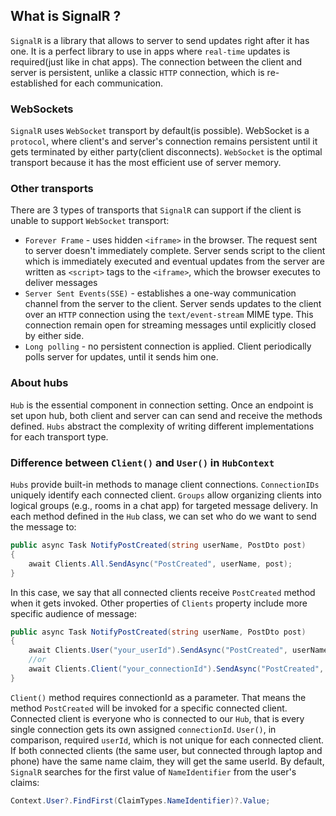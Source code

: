 ## What is SignalR ?
`SignalR` is a library that allows to server to send updates right after it has one. It is a perfect library to use
in apps where `real-time` updates is required(just like in chat apps). The connection between the client and server
is persistent, unlike a classic `HTTP` connection, which is re-established for each communication.
### WebSockets
`SignalR` uses `WebSocket` transport by default(is possible). WebSocket is a `protocol`, where client's and server's 
connection remains persistent until it gets terminated by either party(client disconnects). `WebSocket` is the optimal
transport because it has the most efficient use of server memory.
### Other transports
There are 3 types of transports that `SignalR` can support if the client is unable to support `WebSocket` transport:
* `Forever Frame` - uses hidden `<iframe>` in the browser. The request sent to server doesn't immediately complete.
Server sends script to the client which is immediately executed and eventual updates from the server are written
as `<script>` tags to the `<iframe>`, which the browser executes to deliver messages
* `Server Sent Events(SSE)` - establishes a one-way communication channel from the server to the client. 
Server sends updates to the client over an `HTTP` connection using the `text/event-stream` MIME type. This connection
remain open for streaming messages until explicitly closed by either side.
* `Long polling` - no persistent connection is applied. Client periodically polls server for updates, until it sends
him one.
### About hubs
`Hub` is the essential component in connection setting. Once an endpoint is set upon hub, both client and server can
can send and receive the methods defined. `Hubs` abstract the complexity of writing different implementations for each
transport type.
### Difference between `Client()` and `User()` in `HubContext`
`Hubs` provide built-in methods to manage client connections. `ConnectionIDs` uniquely identify each connected client.
`Groups` allow organizing clients into logical groups (e.g., rooms in a chat app) for targeted message delivery.
In each method defined in the `Hub` class, we can set who do we want to send the message to:
```csharp
public async Task NotifyPostCreated(string userName, PostDto post)
{
    await Clients.All.SendAsync("PostCreated", userName, post);
}
```
In this case, we say that all connected clients receive `PostCreated` method when it gets invoked. Other properties
of `Clients` property include more specific audience of message:
```csharp
public async Task NotifyPostCreated(string userName, PostDto post)
{
    await Clients.User("your_userId").SendAsync("PostCreated", userName, post);
    //or
    await Clients.Client("your_connectionId").SendAsync("PostCreated", userName, post);
}
```
`Client()` method requires connectionId as a parameter. That means the method `PostCreated` will be invoked for a specific
connected client. Connected client is everyone who is connected to our `Hub`, that is every single connection gets
its own assigned `connectionId`. `User()`, in comparison, required `userId`, which is not unique for each connected client.
If both connected clients (the same user, but connected through laptop and phone) have the same name claim,
they will get the same userId. By default, `SignalR` searches for the first value of `NameIdentifier` from the 
user's claims:
```csharp
Context.User?.FindFirst(ClaimTypes.NameIdentifier)?.Value;
```



